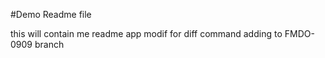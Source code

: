 #Demo Readme file

this will contain me readme app 
modif for diff command
adding to FMDO-0909 branch